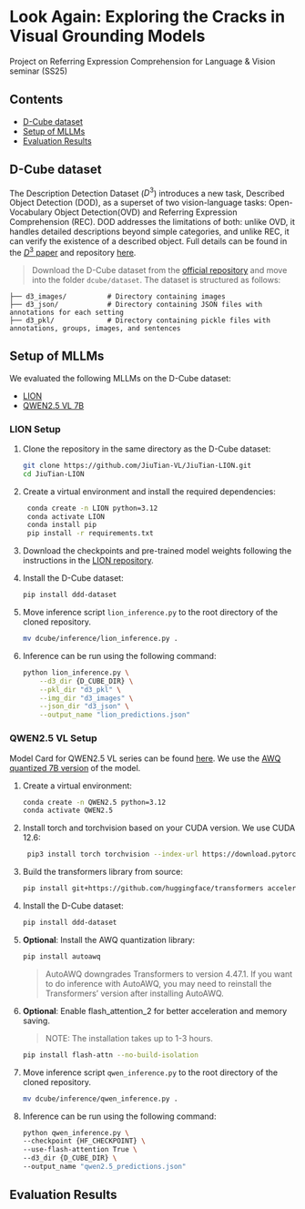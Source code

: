 # Look Again: Exploring the Cracks in Visual Grounding Models

Project on Referring Expression Comprehension for Language &amp; Vision seminar (SS25)

## Contents

- [D-Cube dataset](#d-cube-dataset)
- [Setup of MLLMs](#setup-of-mllms)
- [Evaluation Results](#evaluation-results)

## D-Cube dataset

The Description Detection Dataset ($D^3$) introduces a new task, Described Object
Detection (DOD), as a superset of two vision-language tasks: Open-Vocabulary Object Detection(OVD) and Referring Expression Comprehension (REC). DOD addresses the limitations of both: unlike OVD, it handles detailed descriptions beyond simple categories, and unlike REC, it can verify the existence of a described object. Full details can be found in the [$D^3$ paper](https://arxiv.org/abs/2307.12813) and repository [here](https://github.com/shikras/d-cube).

<!-- Add example from dataset -->

> Download the D-Cube dataset from the [official repository](https://github.com/shikras/d-cube?tab=readme-ov-file#download) and move into the folder `dcube/dataset`. The dataset is structured as follows:

```d-cube/
├── d3_images/          # Directory containing images
├── d3_json/            # Directory containing JSON files with annotations for each setting
├── d3_pkl/             # Directory containing pickle files with annotations, groups, images, and sentences
```

## Setup of MLLMs

<!-- File structure to be added -->

We evaluated the following MLLMs on the D-Cube dataset:

- [LION](https://github.com/JiuTian-VL/JiuTian-LION)
- [QWEN2.5 VL 7B](https://github.com/QwenLM/Qwen2.5-VL)

### LION Setup

1. Clone the repository in the same directory as the D-Cube dataset:

   ```bash
   git clone https://github.com/JiuTian-VL/JiuTian-LION.git
   cd JiuTian-LION
   ```

2. Create a virtual environment and install the required dependencies:

   ```bash
    conda create -n LION python=3.12
    conda activate LION
    conda install pip
    pip install -r requirements.txt
   ```

3. Download the checkpoints and pre-trained model weights following the instructions in the [LION repository](https://github.com/JiuTian-VL/JiuTian-LION).

4. Install the D-Cube dataset:

   ```bash
   pip install ddd-dataset
   ```

5. Move inference script `lion_inference.py` to the root directory of the cloned repository.

   ```bash
   mv dcube/inference/lion_inference.py .
   ```

6. Inference can be run using the following command:

   ```bash
   python lion_inference.py \
       --d3_dir {D_CUBE_DIR} \
       --pkl_dir "d3_pkl" \
       --img_dir "d3_images" \
       --json_dir "d3_json" \
       --output_name "lion_predictions.json"
   ```

### QWEN2.5 VL Setup

Model Card for QWEN2.5 VL series can be found [here](https://huggingface.co/collections/Qwen/qwen25-vl-6795ffac22b334a837c0f9a5). We use the [AWQ quantized 7B version](https://huggingface.co/Qwen/Qwen2.5-VL-7B-Instruct-AWQ) of the model.

1. Create a virtual environment:

   ```bash
   conda create -n QWEN2.5 python=3.12
   conda activate QWEN2.5
   ```

2. Install torch and torchvision based on your CUDA version. We use CUDA 12.6:

   ```bash
    pip3 install torch torchvision --index-url https://download.pytorch.org/whl/cu126
   ```

3. Build the transformers library from source:

   ```bash
   pip install git+https://github.com/huggingface/transformers accelerate
   ```

4. Install the D-Cube dataset:

   ```bash
   pip install ddd-dataset
   ```

5. **Optional**: Install the AWQ quantization library:

   ```bash
   pip install autoawq
   ```

   > AutoAWQ downgrades Transformers to version 4.47.1. If you want to do inference with AutoAWQ, you may need to reinstall the Transformers’ version after installing AutoAWQ.

6. **Optional**: Enable flash_attention_2 for better acceleration and memory saving.

   > NOTE: The installation takes up to 1-3 hours.

   ```bash
   pip install flash-attn --no-build-isolation
   ```

7. Move inference script `qwen_inference.py` to the root directory of the cloned repository.

   ```bash
   mv dcube/inference/qwen_inference.py .
   ```

8. Inference can be run using the following command:

   ```bash
   python qwen_inference.py \
   --checkpoint {HF_CHECKPOINT} \
   --use-flash-attention True \
   --d3_dir {D_CUBE_DIR} \
   --output_name "qwen2.5_predictions.json"
   ```

## Evaluation Results
